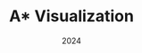 ---
layout: project
type: project
image: img/astar-viz/demo_compressed.png
title: "A* Visualization"
date: 2024
published: true
labels:
  - C++
  - OpenGL
  - Computational Geometry
summary: "A visualization for the A* pathfinding algorithm for a robot with any shapes and 3 degrees of freedom. C++ 17 with OpenGL along with audio playback for enhanced user experience."
projecturl: "https://github.com/tom21100227/Astar-Visualization"
---
